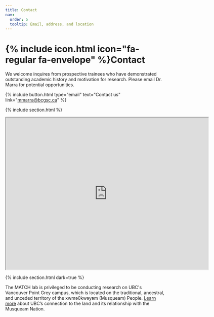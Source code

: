 ```yaml
---
title: Contact
nav:
  order: 5
  tooltip: Email, address, and location
---
```


# {% include icon.html icon="fa-regular fa-envelope" %}Contact

We welcome inquires from prospective trainees who have demonstrated outstanding academic history and motivation for research. Please email Dr. Marra for potential opportunities.

{%
  include button.html
  type="email"
  text="Contact us"
  link="mmarra@bcgsc.ca"
%}

{% include section.html %}

<iframe src="https://maps.app.goo.gl/aYs5Uz7wV1Kmcwov8" width="640" height="480"></iframe>

{% include section.html dark=true %}

The MATCH lab is privileged to be conducting research on UBC's Vancouver Point Grey campus, which is located on the traditional, ancestral, and unceded territory of the xwməθkwəy̓əm (Musqueam) People. [Learn more](http://aboriginal.ubc.ca/community-youth/musqueam-and-ubc/) about UBC’s connection to the land and its relationship with the Musqueam Nation.